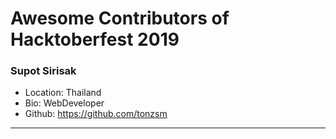 # Awesome Contributors of Hacktoberfest 2019

### Supot Sirisak
- Location: Thailand
- Bio: WebDeveloper
- Github: https://github.com/tonzsm

-----------
